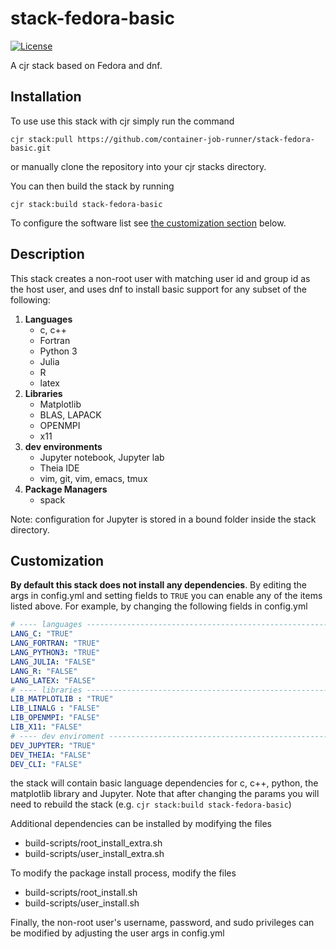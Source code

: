 # stack-fedora-basic
[![License](https://img.shields.io/badge/License-Apache%202.0-blue.svg)](https://github.com/gitbucket/gitbucket/blob/master/LICENSE)

A cjr stack based on Fedora and dnf.

## Installation

To use use this stack with cjr simply run the command
```console
cjr stack:pull https://github.com/container-job-runner/stack-fedora-basic.git
```
or manually clone the repository into your cjr stacks directory.

You can then build the stack by running
```console
cjr stack:build stack-fedora-basic
```
To configure the software list see [the customization section](#Customization) below.

## Description

This stack creates a non-root user with matching user id and group id as the host user, and uses dnf to install basic support for any subset of the following:

1. **Languages**
   - c, c++
   - Fortran
   - Python 3
   - Julia
   - R
   - latex
2. **Libraries**
   - Matplotlib
   - BLAS, LAPACK
   - OPENMPI
   - x11
3. **dev environments**
   - Jupyter notebook, Jupyter lab
   - Theia IDE
   - vim, git, vim, emacs, tmux
4. **Package Managers**
   - spack

Note: configuration for Jupyter is stored in a bound folder inside the stack directory.

## Customization

**By default this stack does not install any dependencies**. By editing the args in config.yml and setting fields to `TRUE` you can enable any of the items listed above. For example, by changing the following fields in config.yml
```yaml
# ---- languages -----------------------------------------------------------
LANG_C: "TRUE"
LANG_FORTRAN: "TRUE"
LANG_PYTHON3: "TRUE"
LANG_JULIA: "FALSE"
LANG_R: "FALSE"
LANG_LATEX: "FALSE"
# ---- libraries -----------------------------------------------------------
LIB_MATPLOTLIB : "TRUE"
LIB_LINALG : "FALSE"
LIB_OPENMPI: "FALSE"
LIB_X11: "FALSE"
# ---- dev enviroment ------------------------------------------------------
DEV_JUPYTER: "TRUE"
DEV_THEIA: "FALSE"
DEV_CLI: "FALSE"
```
the stack will contain basic language dependencies for c, c++, python, the matplotlib library and Jupyter. Note that after changing the params you will need to rebuild the stack (e.g. `cjr stack:build stack-fedora-basic`)

Additional dependencies can be installed by modifying the files
- build-scripts/root_install_extra.sh
- build-scripts/user_install_extra.sh

To modify the package install process, modify the files
- build-scripts/root_install.sh
- build-scripts/user_install.sh

Finally, the non-root user's username, password, and sudo privileges can be modified by adjusting the user args in config.yml
